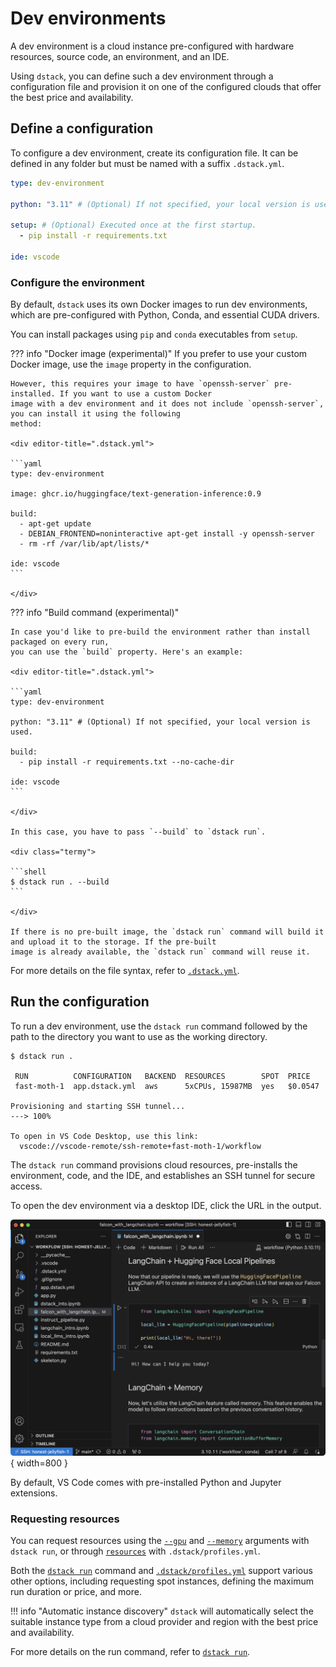 # Dev environments

A dev environment is a cloud instance pre-configured with hardware resources, source code, an environment, and
an IDE.

Using `dstack`, you can define such a dev environment through a configuration file and provision it on one of the
configured clouds that offer the best price and availability.

## Define a configuration

To configure a dev environment, create its configuration file. It can be defined
in any folder but must be named with a suffix `.dstack.yml`.

<div editor-title=".dstack.yml"> 

```yaml
type: dev-environment

python: "3.11" # (Optional) If not specified, your local version is used.

setup: # (Optional) Executed once at the first startup.
  - pip install -r requirements.txt

ide: vscode
```

</div>

### Configure the environment

By default, `dstack` uses its own Docker images to run dev environments, which are pre-configured with Python, Conda, and essential CUDA drivers.

You can install packages using `pip` and `conda` executables from `setup`.

??? info "Docker image (experimental)"
    If you prefer to use your custom Docker image, use the `image` property in the configuration.

    However, this requires your image to have `openssh-server` pre-installed. If you want to use a custom Docker
    image with a dev environment and it does not include `openssh-server`, you can install it using the following 
    method:

    <div editor-title=".dstack.yml">

    ```yaml
    type: dev-environment
    
    image: ghcr.io/huggingface/text-generation-inference:0.9
    
    build:
      - apt-get update
      - DEBIAN_FRONTEND=noninteractive apt-get install -y openssh-server
      - rm -rf /var/lib/apt/lists/*
 
    ide: vscode
    ```

    </div>

??? info "Build command (experimental)" 

    In case you'd like to pre-build the environment rather than install packaged on every run,
    you can use the `build` property. Here's an example:
    
    <div editor-title=".dstack.yml"> 
    
    ```yaml
    type: dev-environment

    python: "3.11" # (Optional) If not specified, your local version is used.
    
    build:
      - pip install -r requirements.txt --no-cache-dir
    
    ide: vscode
    ```
    
    </div>

    In this case, you have to pass `--build` to `dstack run`.

    <div class="termy">
    
    ```shell
    $ dstack run . --build
    ```
    
    </div>

    If there is no pre-built image, the `dstack run` command will build it and upload it to the storage. If the pre-built
    image is already available, the `dstack run` command will reuse it.

For more details on the file syntax, refer to [`.dstack.yml`](../reference/dstack.yml/dev-environment.md).

## Run the configuration

To run a dev environment, use the `dstack run` command followed by the path to the directory you want to use as the
working directory.

<div class="termy">

```shell
$ dstack run . 

 RUN          CONFIGURATION   BACKEND  RESOURCES        SPOT  PRICE
 fast-moth-1  app.dstack.yml  aws      5xCPUs, 15987MB  yes   $0.0547 
 
Provisioning and starting SSH tunnel...
---> 100%

To open in VS Code Desktop, use this link:
  vscode://vscode-remote/ssh-remote+fast-moth-1/workflow
```

</div>

The `dstack run` command provisions cloud resources, pre-installs the environment, code, and the IDE, and establishes an
SSH tunnel for secure access. 

To open the dev environment via a desktop IDE, click the URL in the output.

![](../../assets/images/dstack-vscode-jupyter.png){ width=800 }

By default, VS Code comes with pre-installed Python and Jupyter extensions.

### Requesting resources

You can request resources using the [`--gpu`](../reference/cli/run.md#GPU) 
and [`--memory`](../reference/cli/run.md#MEMORY) arguments with `dstack run`, 
or through [`resources`](../reference/profiles.yml.md#RESOURCES) with `.dstack/profiles.yml`.

Both the [`dstack run`](../reference/cli/run.md) command and [`.dstack/profiles.yml`](../reference/profiles.yml.md)
support various other options, including requesting spot instances, defining the maximum run duration or price, and
more.

!!! info "Automatic instance discovery"
    `dstack` will automatically select the suitable instance type from a cloud provider and region with the best
    price and availability.

For more details on the run command, refer to [`dstack run`](../reference/cli/run.md).